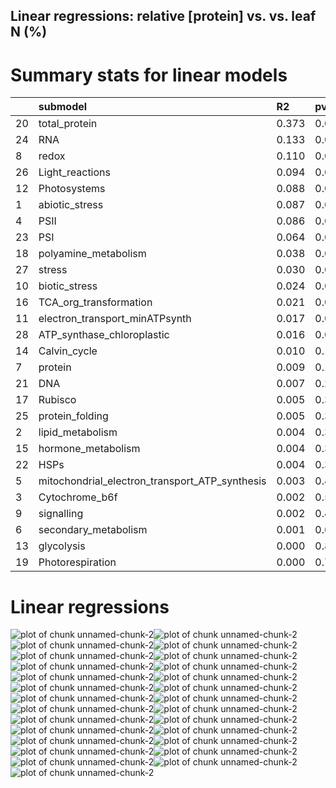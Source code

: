 ## Linear regressions: relative [protein] vs. vs. leaf N (%)

# Summary stats for linear models

|            |submodel                                                |R2             |pval          |p.adj             |
|:-----------|:-------------------------------------------------------|:--------------|:-------------|:-----------------|
|20          |total_protein                                           |0.373          |0.00          |0.000000          |
|24          |RNA                                                     |0.133          |0.00          |0.000000          |
|8           |redox                                                   |0.110          |0.00          |0.000000          |
|26          |Light_reactions                                         |0.094          |0.00          |0.000000          |
|12          |Photosystems                                            |0.088          |0.00          |0.000000          |
|1           |abiotic_stress                                          |0.087          |0.00          |0.000000          |
|4           |PSII                                                    |0.086          |0.00          |0.000000          |
|23          |PSI                                                     |0.064          |0.00          |0.000000          |
|18          |polyamine_metabolism                                    |0.038          |0.00          |0.000000          |
|27          |stress                                                  |0.030          |0.01          |0.028000          |
|10          |biotic_stress                                           |0.024          |0.03          |0.076364          |
|16          |TCA_org_transformation                                  |0.021          |0.04          |0.093333          |
|11          |electron_transport_minATPsynth                          |0.017          |0.06          |0.129230          |
|28          |ATP_synthase_chloroplastic                              |0.016          |0.07          |0.140000          |
|14          |Calvin_cycle                                            |0.010          |0.14          |0.261330          |
|7           |protein                                                 |0.009          |0.17          |0.297500          |
|21          |DNA                                                     |0.007          |0.24          |0.395290          |
|17          |Rubisco                                                 |0.005          |0.33          |0.480000          |
|25          |protein_folding                                         |0.005          |0.33          |0.480000          |
|2           |lipid_metabolism                                        |0.004          |0.38          |0.483640          |
|15          |hormone_metabolism                                      |0.004          |0.35          |0.480000          |
|22          |HSPs                                                    |0.004          |0.36          |0.480000          |
|5           |mitochondrial_electron_transport_ATP_synthesis          |0.003          |0.42          |0.511300          |
|3           |Cytochrome_b6f                                          |0.002          |0.58          |0.649600          |
|9           |signalling                                              |0.002          |0.49          |0.571670          |
|6           |secondary_metabolism                                    |0.001          |0.62          |0.667690          |
|13          |glycolysis                                              |0.000          |0.80          |0.800000          |
|19          |Photorespiration                                        |0.000          |0.79          |0.800000          |

# Linear regressions

![plot of chunk unnamed-chunk-2](figure/unnamed-chunk-2-1.png)![plot of chunk unnamed-chunk-2](figure/unnamed-chunk-2-2.png)![plot of chunk unnamed-chunk-2](figure/unnamed-chunk-2-3.png)![plot of chunk unnamed-chunk-2](figure/unnamed-chunk-2-4.png)![plot of chunk unnamed-chunk-2](figure/unnamed-chunk-2-5.png)![plot of chunk unnamed-chunk-2](figure/unnamed-chunk-2-6.png)![plot of chunk unnamed-chunk-2](figure/unnamed-chunk-2-7.png)![plot of chunk unnamed-chunk-2](figure/unnamed-chunk-2-8.png)![plot of chunk unnamed-chunk-2](figure/unnamed-chunk-2-9.png)![plot of chunk unnamed-chunk-2](figure/unnamed-chunk-2-10.png)![plot of chunk unnamed-chunk-2](figure/unnamed-chunk-2-11.png)![plot of chunk unnamed-chunk-2](figure/unnamed-chunk-2-12.png)![plot of chunk unnamed-chunk-2](figure/unnamed-chunk-2-13.png)![plot of chunk unnamed-chunk-2](figure/unnamed-chunk-2-14.png)![plot of chunk unnamed-chunk-2](figure/unnamed-chunk-2-15.png)![plot of chunk unnamed-chunk-2](figure/unnamed-chunk-2-16.png)![plot of chunk unnamed-chunk-2](figure/unnamed-chunk-2-17.png)![plot of chunk unnamed-chunk-2](figure/unnamed-chunk-2-18.png)![plot of chunk unnamed-chunk-2](figure/unnamed-chunk-2-19.png)![plot of chunk unnamed-chunk-2](figure/unnamed-chunk-2-20.png)![plot of chunk unnamed-chunk-2](figure/unnamed-chunk-2-21.png)![plot of chunk unnamed-chunk-2](figure/unnamed-chunk-2-22.png)![plot of chunk unnamed-chunk-2](figure/unnamed-chunk-2-23.png)![plot of chunk unnamed-chunk-2](figure/unnamed-chunk-2-24.png)![plot of chunk unnamed-chunk-2](figure/unnamed-chunk-2-25.png)![plot of chunk unnamed-chunk-2](figure/unnamed-chunk-2-26.png)![plot of chunk unnamed-chunk-2](figure/unnamed-chunk-2-27.png)
